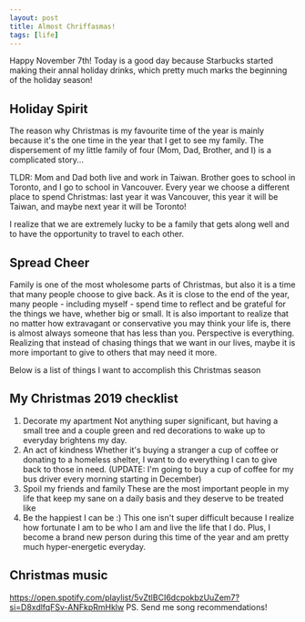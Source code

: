 ```yaml
---
layout: post
title: Almost Chriffasmas!
tags: [life]
---
```


Happy November 7th! Today is a good day because Starbucks started making their annal holiday drinks, which pretty much marks the beginning of the holiday season!

## Holiday Spirit <br>
The reason why Christmas is my favourite time of the year is mainly because it's the one time in the year that I get to see my family. The dispersement of my little family of four (Mom, Dad, Brother, and I) is a complicated story...

TLDR: Mom and Dad both live and work in Taiwan. Brother goes to school in Toronto, and I go to school in Vancouver. Every year we choose a different place to spend Christmas: last year it was Vancouver, this year it will be Taiwan, and maybe next year it will be Toronto!

I realize that we are extremely lucky to be a family that gets along well and to have the opportunity to travel to each other. 

## Spread Cheer <br>
Family is one of the most wholesome parts of Christmas, but also it is a time that many people choose to give back. As it is close to the end of the year, many people - including myself - spend time to reflect and be grateful for the things we have, whether big or small. It is also important to realize that no matter how extravagant or conservative you may think your life is, there is almost always someone that has less than you. Perspective is everything. Realizing that instead of chasing things that we want in our lives, maybe it is more important to give to others that may need it more. 

Below is a list of things I want to accomplish this Christmas season

## My Christmas 2019 checklist <br>
1. Decorate my apartment 
   Not anything super significant, but having a small tree and a couple green and red decorations to wake up to everyday brightens my day. 
2. An act of kindness
   Whether it's buying a stranger a cup of coffee or donating to a homeless shelter, I want to do everything I can to give back to those in need. (UPDATE: I'm going to buy a cup of coffee for my bus driver every morning starting in December)
3. Spoil my friends and family
   These are the most important people in my life that keep my sane on a daily basis and they deserve to be treated like 
4. Be the happiest I can be :)
   This one isn't super difficult because I realize how fortunate I am to be who I am and live the life that I do. Plus, I become a brand new person during this time of the year and am pretty much hyper-energetic everyday. 

## Christmas music <br>
https://open.spotify.com/playlist/5vZtlBCI6dcpokbzUuZem7?si=D8xdlfqFSv-ANFkpRmHklw
PS. Send me song recommendations!